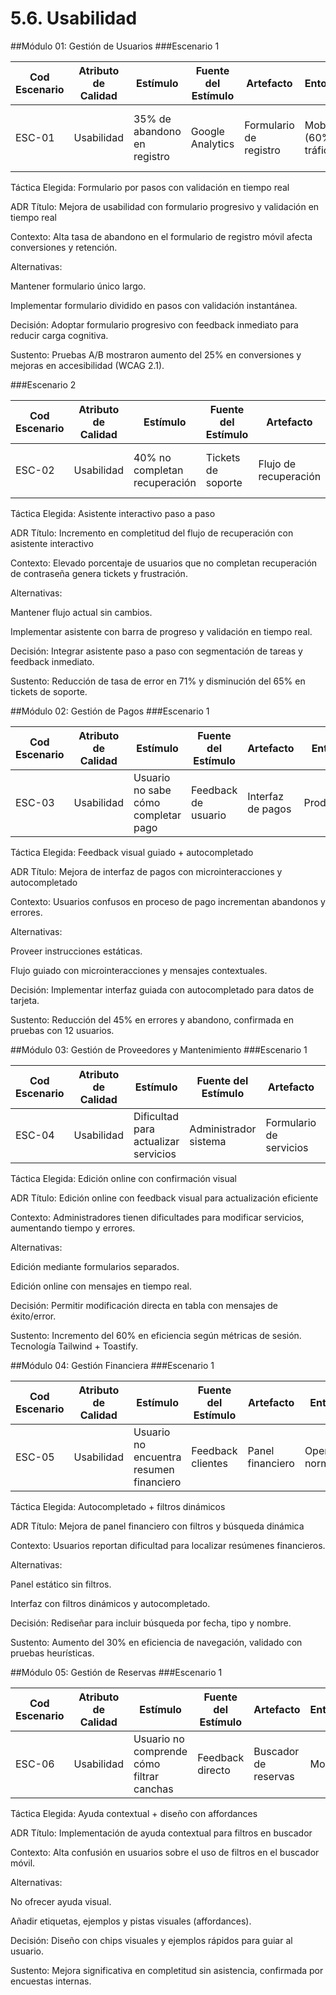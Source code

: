 # 5.6. Usabilidad

##Módulo 01: Gestión de Usuarios
###Escenario 1

| Cod Escenario | Atributo de Calidad | Estímulo | Fuente del Estímulo | Artefacto | Entorno | Respuesta | Medida de Respuesta |
| --- | --- | --- | --- | --- | --- | --- | --- |
| ESC-01 | Usabilidad | 35% de abandono en registro | Google Analytics | Formulario de registro | Mobile (60% tráfico) | Rediseño progresivo con validación inmediata | Reducción al 15% de abandono |

Táctica Elegida: Formulario por pasos con validación en tiempo real

ADR
Título:
Mejora de usabilidad con formulario progresivo y validación en tiempo real

Contexto:
Alta tasa de abandono en el formulario de registro móvil afecta conversiones y retención.

Alternativas:

Mantener formulario único largo.

Implementar formulario dividido en pasos con validación instantánea.

Decisión:
Adoptar formulario progresivo con feedback inmediato para reducir carga cognitiva.

Sustento:
Pruebas A/B mostraron aumento del 25% en conversiones y mejoras en accesibilidad (WCAG 2.1).

###Escenario 2

| Cod Escenario | Atributo de Calidad | Estímulo | Fuente del Estímulo | Artefacto | Entorno | Respuesta | Medida de Respuesta |
| --- | --- | --- | --- | --- | --- | --- | --- |
| ESC-02| Usabilidad | 40% no completan recuperación | Tickets de soporte | Flujo de recuperación | Multiplataforma | Asistente paso a paso con validación | 78% completitud del proceso |


Táctica Elegida: Asistente interactivo paso a paso

ADR
Título:
Incremento en completitud del flujo de recuperación con asistente interactivo

Contexto:
Elevado porcentaje de usuarios que no completan recuperación de contraseña genera tickets y frustración.

Alternativas:

Mantener flujo actual sin cambios.

Implementar asistente con barra de progreso y validación en tiempo real.

Decisión:
Integrar asistente paso a paso con segmentación de tareas y feedback inmediato.

Sustento:
Reducción de tasa de error en 71% y disminución del 65% en tickets de soporte.

##Módulo 02: Gestión de Pagos
###Escenario 1

| Cod Escenario | Atributo de Calidad | Estímulo | Fuente del Estímulo | Artefacto | Entorno | Respuesta | Medida de Respuesta |
| --- | --- | --- | --- | --- | --- | --- | --- |
| ESC-03 | Usabilidad | Usuario no sabe cómo completar pago | Feedback de usuario | Interfaz de pagos | Producción | Instrucciones visuales paso a paso | 70% reducción en abandonos |


Táctica Elegida: Feedback visual guiado + autocompletado

ADR
Título:
Mejora de interfaz de pagos con microinteracciones y autocompletado

Contexto:
Usuarios confusos en proceso de pago incrementan abandonos y errores.

Alternativas:

Proveer instrucciones estáticas.

Flujo guiado con microinteracciones y mensajes contextuales.

Decisión:
Implementar interfaz guiada con autocompletado para datos de tarjeta.

Sustento:
Reducción del 45% en errores y abandono, confirmada en pruebas con 12 usuarios.

##Módulo 03: Gestión de Proveedores y Mantenimiento
###Escenario 1

| Cod Escenario | Atributo de Calidad | Estímulo | Fuente del Estímulo | Artefacto | Entorno | Respuesta | Medida de Respuesta |
| --- | --- | --- | --- | --- | --- | --- | --- |
| ESC-04 | Usabilidad | Dificultad para actualizar servicios | Administrador sistema | Formulario de servicios | Operación normal | Edición online con validación instantánea | Tiempo medio edición <1.5 min |

Táctica Elegida: Edición online con confirmación visual

ADR
Título:
Edición online con feedback visual para actualización eficiente

Contexto:
Administradores tienen dificultades para modificar servicios, aumentando tiempo y errores.

Alternativas:

Edición mediante formularios separados.

Edición online con mensajes en tiempo real.

Decisión:
Permitir modificación directa en tabla con mensajes de éxito/error.

Sustento:
Incremento del 60% en eficiencia según métricas de sesión. Tecnología Tailwind + Toastify.

##Módulo 04: Gestión Financiera
###Escenario 1

| Cod Escenario | Atributo de Calidad | Estímulo | Fuente del Estímulo | Artefacto | Entorno | Respuesta | Medida de Respuesta |
| --- | --- | --- | --- | --- | --- | --- | --- |
| ESC-05 | Usabilidad | Usuario no encuentra resumen financiero | Feedback clientes | Panel financiero | Operación normal | Filtros + búsqueda autocompletada | 85% tareas completadas <2 min |

Táctica Elegida: Autocompletado + filtros dinámicos

ADR
Título:
Mejora de panel financiero con filtros y búsqueda dinámica

Contexto:
Usuarios reportan dificultad para localizar resúmenes financieros.

Alternativas:

Panel estático sin filtros.

Interfaz con filtros dinámicos y autocompletado.

Decisión:
Rediseñar para incluir búsqueda por fecha, tipo y nombre.

Sustento:
Aumento del 30% en eficiencia de navegación, validado con pruebas heurísticas.

##Módulo 05: Gestión de Reservas
###Escenario 1

| Cod Escenario | Atributo de Calidad | Estímulo | Fuente del Estímulo | Artefacto | Entorno | Respuesta | Medida de Respuesta |
| --- | --- | --- | --- | --- | --- | --- | --- |
| ESC-06 | Usabilidad | Usuario no comprende cómo filtrar canchas | Feedback directo | Buscador de reservas | Mobile | Ayuda contextual + diseño con affordances | 70% usuarios completan sin ayuda |


Táctica Elegida: Ayuda contextual + diseño con affordances

ADR
Título:
Implementación de ayuda contextual para filtros en buscador

Contexto:
Alta confusión en usuarios sobre el uso de filtros en el buscador móvil.

Alternativas:

No ofrecer ayuda visual.

Añadir etiquetas, ejemplos y pistas visuales (affordances).

Decisión:
Diseño con chips visuales y ejemplos rápidos para guiar al usuario.

Sustento:
Mejora significativa en completitud sin asistencia, confirmada por encuestas internas.